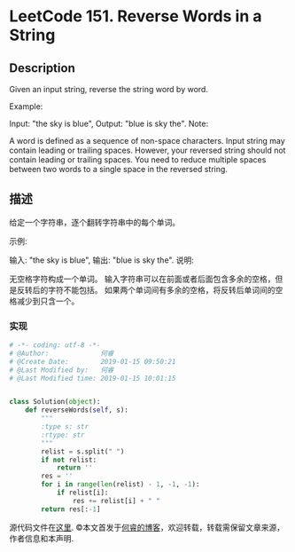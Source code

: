 # LeetCode 151. Reverse Words in a String

## Description

Given an input string, reverse the string word by word.

Example:  

Input: "the sky is blue",
Output: "blue is sky the".
Note:

A word is defined as a sequence of non-space characters.
Input string may contain leading or trailing spaces. However, your reversed string should not contain leading or trailing spaces.
You need to reduce multiple spaces between two words to a single space in the reversed string.

## 描述

给定一个字符串，逐个翻转字符串中的每个单词。

示例:  

输入: "the sky is blue",
输出: "blue is sky the".
说明:

无空格字符构成一个单词。
输入字符串可以在前面或者后面包含多余的空格，但是反转后的字符不能包括。
如果两个单词间有多余的空格，将反转后单词间的空格减少到只含一个。
### 实现

```python
# -*- coding: utf-8 -*-
# @Author:             何睿
# @Create Date:        2019-01-15 09:50:21
# @Last Modified by:   何睿
# @Last Modified time: 2019-01-15 10:01:15


class Solution(object):
    def reverseWords(self, s):
        """
        :type s: str
        :rtype: str
        """
        relist = s.split(" ")
        if not relist:
            return ''
        res = ''
        for i in range(len(relist) - 1, -1, -1):
            if relist[i]:
                res += relist[i] + " "
        return res[:-1]
```

源代码文件在[这里](https://github.com/ruicore/Algorithm/blob/master/Leetcode/2019-01-15-151-Reverse-Words-in-a-String.py).
©本文首发于[何睿的博客](https://wp.me/paizn9-12I)，欢迎转载，转载需保留文章来源，作者信息和本声明.
